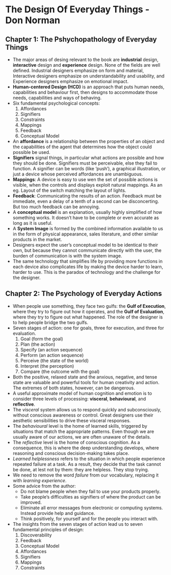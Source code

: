 # The Design Of Everyday Things - Don Norman

## Chapter 1: The Pshychopathology of Everyday Things

- The major areas of desing relevant to the book are **industrial** design, **interactive** design and **experience** design. None of the fields are well defined. Industrial designers emphasize on form and material, Interactive designers emphasize on understandability and usability, and Experience designers emphasize on emotional impact.
- **Human-centered Design (HCD)** is an approach that puts human needs, capabilities and behaviour first, then designs to accommodate those needs, capabilities and ways of behaving. 
- Six fundamental psychological concepts:
    1. Affordances
    2. Signifiers
    3. Constraints
    4. Mappings
    5. Feedback 
    6. Conceptual Model 
- An **affordance** is a relationship between the properties of an object and the capabilities of the agent that determines how the object could possible be used. 
- **Signifiers** signal things, in particular what actions are possible and how they should be done. Signifiers must be perceivable, else they fail to function. A signifier can be words (like ‘push’), a graphical illustration, or just a device whose perceived affordances are unambiguous.
- **Mappings**: A device is easy to use wen the set of possible actions is visible, when the controls and displays exploit natural mappings. As an eg. Layout of the switch matching the layout of lights.
- **Feedback**: Communicating the results of an action. Feedback must be immediate, even a delay of a tenth of a second can be disconcerting. But too much feedback can be annoying.
-	A **conceptual model** is an explanation, usually highly simplified of how something works. It doesn’t have to be complete or even accurate as long as it is useful. 
- A **System Image** is formed by the combined information available to us in the form of physical appearance, sales literature, and other similar products in the market. 
- Designers expect the user’s conceptual model to be identical to their own, but because they cannot communicate directly with the user, the burden of communication is with the system image.
- The same technology that simplifies life by providing more functions in each device also complicates life by making the device harder to learn, harder to use. This is the paradox of technology and the challenge for the designer.

## Chapter 2: The Psychology of Everyday Actions

-	When people use something, they face two gulfs: the **Gulf of Execution**, where they try to figure out how it operates, and the **Gulf of Evaluation**, where they try to figure out what happened. The role of the designer is to help people bridge the two gulfs.
-	Seven stages of action: one for goals, three for execution, and three for evaluation. 
    1.	Goal (form the goal)
    2.	Plan (the action)
    3.	Specify (an action sequence)
    4.	Perform (an action sequence)
    5.	Perceive (the state of the world)
    6.	Interpret (the perception)
    7.	Compare (the outcome with the goal)
-	Both the positive, relaxed state and the anxious, negative, and tense state are valuable and powerful tools for human creativity and action. The extremes of both states, however, can be dangerous.
- A useful approximate model of human cognition and emotion is to consider three levels of processing: **visceral**, **behavioural**, and **reflective**.
- The *visceral* system allows us to respond quickly and subconsciously, without conscious awareness or control. Great designers use their aesthetic sensibilities to drive these visceral responses. 
- The *behavioural* level is the home of learned skills, triggered by situations that match the appropriate patterns. Even though we are usually aware of our actions, we are often unaware of the details.
- The *reflective* level is the home of conscious cognition. As a consequence, this is where the deep understanding develops, where reasoning and conscious decision-making takes place. 
-	*Learned helplessness* refers to the situation in which people experience repeated failure at a task. As a result, they decide that the task cannot be done, at lest not by them: they are helpless. They stop trying. 
-	We need to remove the word *failure* from our vocabulary, replacing it with *learning experience*. 
-	Some advice from the author:
    - Do not blame people when they fail to use your products properly. 
    - Take people’s difficulties as signifiers of where the product can be improved.
    - Eliminate all error messages from electronic or computing systems. Instead provide help and guidance.
    - Think positively, for yourself and for the people you interact with.
-	The insights from the seven stages of action lead us to seven fundamental principles of design:
    1.	Discoverability
    2.	Feedback
    3.	Conceptual Model
    4.	Affordances
    5.	Signifiers
    6.	Mappings
    7.	Constraints



